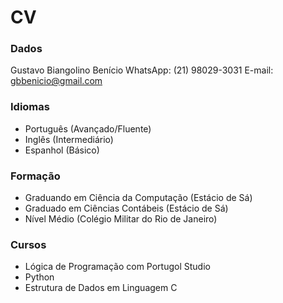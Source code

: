 # CV

### Dados

Gustavo Biangolino Benício
WhatsApp: (21) 98029-3031
E-mail: gbbenicio@gmail.com

### Idiomas

- Português (Avançado/Fluente)
- Inglês (Intermediário)
- Espanhol (Básico)

### Formação

- Graduando em Ciência da Computação (Estácio de Sá)
- Graduado em Ciências Contábeis (Estácio de Sá)
- Nível Médio (Colégio Militar do Rio de Janeiro)

### Cursos

- Lógica de Programação com Portugol Studio
- Python
- Estrutura de Dados em Linguagem C
